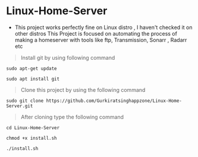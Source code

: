 # Linux-Home-Server
- This project works perfectly fine on Linux distro , I haven't checked it on other distros
This Project is focused on automating the process of making a homeserver with tools like ftp, Transmission, Sonarr , Radarr etc
>Install git by using following command 

```sudo apt-get update```

```sudo apt install git```

>Clone this project by using the following command

```sudo git clone https://github.com/Gurkiratsinghappzone/Linux-Home-Server.git ```
 
>After cloning type the following command

```cd Linux-Home-Server```

```chmod +x install.sh```

```./install.sh```


